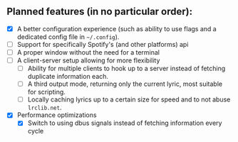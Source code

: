## Planned features (in no particular order):

- [x] A better configuration experience (such as ability to use flags and a dedicated config file in `~/.config`).
- [ ] Support for specifically Spotify's (and other platforms) api
- [ ] A proper window without the need for a terminal
- [ ] A client-server setup allowing for more flexibility
    - [ ] Ability for multiple clients to hook up to a server instead of fetching duplicate information each.
    - [ ] A third output mode, returning only the current lyric, most suitable for scripting.
    - [ ] Locally caching lyrics up to a certain size for speed and to not abuse `lrclib.net`.
- [x] Performance optimizations
    - [x] Switch to using dbus signals instead of fetching information every cycle
